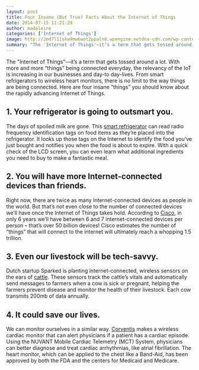 ```yaml
---
layout: post
title: Four Insane (But True) Facts About the Internet of Things
date: 2014-07-15 11:21:29
author: madeleine
categories: ['Internet of Things']
image: http://2md7l11skw9mw6wot2ppaln6.wpengine.netdna-cdn.com/wp-content/uploads/2014/07/brown-216001_1280.jpg
summary: "The 'Internet of Things'—it’s a term that gets tossed around a lot. With more and more 'things' being connected everyday, the relevancy of the IoT is increasing in our businesses and day-to day-lives. From smart refrigerators to wireless heart monitors, there is no limit to the way things are being connected. Here are four insane “things” you should know about the rapidly advancing Internet of Things."
---
```

The "Internet of Things"—it’s a term that gets tossed around a lot. With more and more “things” being connected everyday, the relevancy of the IoT is increasing in our businesses and day-to day-lives. From smart refrigerators to wireless heart monitors, there is no limit to the way things are being connected. Here are four insane “things” you should know about the rapidly advancing Internet of Things.<!--more-->
<h2>1. Your refrigerator is going to outsmart you.</h2>
The days of spoiled milk are gone. This <a href="http://www.lg.com/us/refrigerators/lg-LFX31995ST-french-3-door-refrigerator">smart refrigerator</a> can read radio frequency identification tags on food items as they’re placed into the refrigerator. It looks up those tags on the Internet to identify the food you’ve just bought and notifies you when the food is about to expire. With a quick check of the LCD screen, you can even learn what additional ingredients you need to buy to make a fantastic meal.
<h2>2. You will have more Internet-connected devices than friends.</h2>
Right now, there are twice as many Internet-connected devices as people in the world. But that’s not even close to the number of connected devices we’ll have once the Internet of Things takes hold. According to <a href="http://teqy.co/facts-internet-things-infographic-exigent/">Cisco</a>, in only 6 years we’ll have between 6 and 7 internet-connected devices per person – that’s over 50 billion devices! Cisco estimates the number of “things” that will connect to the internet will ultimately reach a whopping 1.5 trillion.
<h2>3. Even our livestock will be tech-savvy.</h2>
Dutch startup Sparked is planting internet-connected, wireless sensors on the ears of <a href="http://www.symplio.com/2011/09/4-infographics-about-internet-of-things/">cattle</a>. These sensors track the cattle’s vitals and automatically send messages to farmers when a cow is sick or pregnant, helping the farmers prevent disease and monitor the health of their livestock. Each cow transmits 200mb of data annually.
<h2>4. It could save our lives.</h2>
We can monitor ourselves in a similar way. <a href="http://www.corventis.com/">Corventis</a> makes a wireless cardiac monitor that can alert physicians if a patient has a cardiac episode. Using the NUVANT Mobile Cardiac Telemetry (MCT) System, physicians can better diagnose and treat cardiac arrhythmias, like atrial fibrillation. The heart monitor, which can be applied to the chest like a Band-Aid, has been approved by both the FDA and the centers for Medicaid and Medicare.